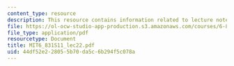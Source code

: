 ```yaml
---
content_type: resource
description: This resource contains information related to lecture notes.
file: https://ol-ocw-studio-app-production.s3.amazonaws.com/courses/6-831-user-interface-design-and-implementation-spring-2011/44df52e228055b70da5c6b294f5c078a_MIT6_831S11_lec22.pdf
file_type: application/pdf
resourcetype: Document
title: MIT6_831S11_lec22.pdf
uid: 44df52e2-2805-5b70-da5c-6b294f5c078a
---
```


